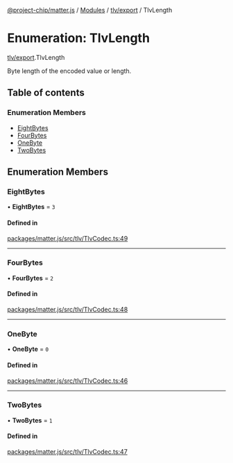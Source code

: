 [@project-chip/matter.js](../README.md) / [Modules](../modules.md) / [tlv/export](../modules/tlv_export.md) / TlvLength

# Enumeration: TlvLength

[tlv/export](../modules/tlv_export.md).TlvLength

Byte length of the encoded value or length.

## Table of contents

### Enumeration Members

- [EightBytes](tlv_export.TlvLength.md#eightbytes)
- [FourBytes](tlv_export.TlvLength.md#fourbytes)
- [OneByte](tlv_export.TlvLength.md#onebyte)
- [TwoBytes](tlv_export.TlvLength.md#twobytes)

## Enumeration Members

### EightBytes

• **EightBytes** = ``3``

#### Defined in

[packages/matter.js/src/tlv/TlvCodec.ts:49](https://github.com/project-chip/matter.js/blob/e87b236f/packages/matter.js/src/tlv/TlvCodec.ts#L49)

___

### FourBytes

• **FourBytes** = ``2``

#### Defined in

[packages/matter.js/src/tlv/TlvCodec.ts:48](https://github.com/project-chip/matter.js/blob/e87b236f/packages/matter.js/src/tlv/TlvCodec.ts#L48)

___

### OneByte

• **OneByte** = ``0``

#### Defined in

[packages/matter.js/src/tlv/TlvCodec.ts:46](https://github.com/project-chip/matter.js/blob/e87b236f/packages/matter.js/src/tlv/TlvCodec.ts#L46)

___

### TwoBytes

• **TwoBytes** = ``1``

#### Defined in

[packages/matter.js/src/tlv/TlvCodec.ts:47](https://github.com/project-chip/matter.js/blob/e87b236f/packages/matter.js/src/tlv/TlvCodec.ts#L47)

